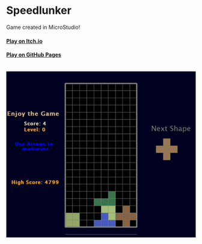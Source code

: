 # Speedlunker
 Game created in MicroStudio!

</h3>
<h4><a href="https://groeneveld.itch.io/speedlunker" target="_blank" rel="noopener noreferrer">Play on Itch.io</a></h4>
<h4><a href="https://groeneveldwoodstock.github.io/Speedlunker/" target="_blank" rel="noopener noreferrer">Play on GitHub Pages</a></h4>
<br>
<img src="https://github.com/groeneveldwoodstock/GroeneveldShapes/blob/main/Screenshot.png" alt="Screen Shot">
  </body>
